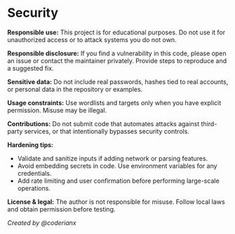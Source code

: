 # Security

**Responsible use:** This project is for educational purposes. Do not use it for unauthorized access or to attack systems you do not own.

**Responsible disclosure:** If you find a vulnerability in this code, please open an issue or contact the maintainer privately. Provide steps to reproduce and a suggested fix.

**Sensitive data:** Do not include real passwords, hashes tied to real accounts, or personal data in the repository or examples.

**Usage constraints:** Use wordlists and targets only when you have explicit permission. Misuse may be illegal.

**Contributions:** Do not submit code that automates attacks against third-party services, or that intentionally bypasses security controls.

**Hardening tips:**

* Validate and sanitize inputs if adding network or parsing features.
* Avoid embedding secrets in code. Use environment variables for any credentials.
* Add rate limiting and user confirmation before performing large-scale operations.

**License & legal:** The author is not responsible for misuse. Follow local laws and obtain permission before testing.

*Created by @coderianx*
